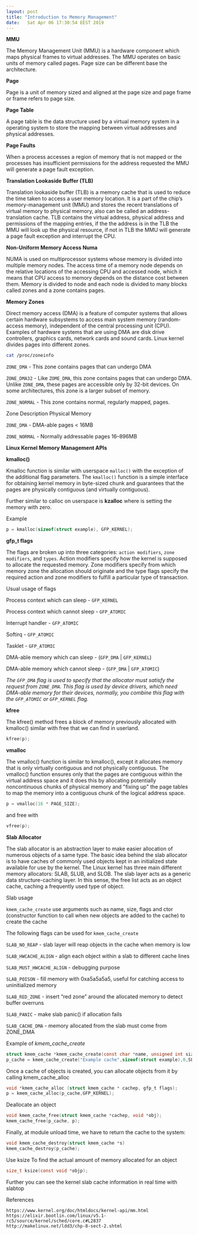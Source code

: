 ```yaml
---
layout: post
title: "Introduction to Memory Management"
date:	Sat Apr 06 17:30:54 EEST 2019
---
```


**MMU**

The Memory Management Unit (MMU) is a hardware component which maps physical frames to virtual addresses. The MMU operates on basic units of memory called pages. Page size can be different base the architecture.

**Page**

Page is a unit of memory sized and aligned at the page size and page frame or frame refers to page size.

**Page Table**

A page table is the data structure used by a virtual memory system in a operating system to store the mapping between virtual addresses and physical addresses.

**Page Faults**

When a process accesses a region of memory that is not mapped or the processes has insufficient permissions for the address requested the MMU will generate a page fault exception. 

**Translation Lookaside Buffer (TLB)**

Translation lookaside buffer (TLB) is a memory cache that is used to reduce the time taken to access a user memory location. It is a part of the chip’s memory-management unit (MMU) and stores the recent translations of virtual memory to physical memory, also can be called an address-translation cache. TLB contains the virtual address, physical address and permissions of the mapping entries, if the the address is in the TLB the MMU will look up the physical resource, if not in TLB the MMU will generate a page fault exception and interrupt the CPU.

**Non-Uniform Memory Access Numa**

NUMA is used on multiprocessor systems whose memory is divided into multiple memory nodes. The access time of a memory node depends on the relative locations of the accessing CPU and accessed node, which it means that CPU access to memory depends on the distance cost between them. Memory is divided to node and each node is divided to many blocks called zones and a zone contains pages.

**Memory Zones**

Direct memory access (DMA) is a feature of computer systems that allows certain hardware subsystems to access main system memory (random-access memory), independent of the central processing unit (CPU). 
Examples of hardware systems that are using DMA are disk drive controllers, graphics cards, network cards and sound cards.
Linux kernel divides pages into different zones.

```bash
cat /proc/zoneinfo
```

`ZONE_DMA` - This zone contains pages that can undergo DMA

`ZONE_DMA32` - Like `ZOME_DMA`, this zone contains pages that can undergo DMA. Unlike `ZONE_DMA`, these pages are accessible only by 32-bit devices. On some architectures, this zone is a larger subset of memory.

`ZONE_NORMAL` - This zone contains normal, regularly mapped, pages.

Zone Description Physical Memory

`ZONE_DMA` - DMA-able pages < 16MB

`ZONE_NORMAL` - Normally addressable pages 16–896MB

**Linux Kernel Memory Management APIs**

**kmalloc()**

Kmalloc function is similar with userspace `malloc()` with the exception of the additional flag parameters. The `kmalloc()` function is a simple interface for obtaining kernel memory in byte-sized chunk and guarantees that the pages are physically contiguous (and virtually contiguous). 

Further similar to calloc on userspace is **kzalloc** where is setting the memory with zero.

Example
```c
p = kmalloc(sizeof(struct example), GFP_KERNEL); 
```
	
**gfp_t flags**

The flags are broken up into three categories: `action modifiers`, `zone modifiers`, and `types`. Action modifiers specify how the kernel is supposed to allocate the requested memory. Zone modifiers specify from which memory zone the allocation should originate and the type flags specify the required action and zone modifiers to fulfill a particular type of transaction.

Usual usage of flags

Process context which can sleep - `GFP_KERNEL`

Process context which cannot sleep - `GFP_ATOMIC`

Interrupt handler - `GFP_ATOMIC`

Softirq - `GFP_ATOMIC`

Tasklet -  `GFP_ATOMIC`

DMA-able memory which can sleep - (`GFP_DMA` | `GFP_KERNEL`)

DMA-able memory which cannot sleep - (`GFP_DMA` | `GFP_ATOMIC`)

*The `GFP_DMA` flag is used to specify that the allocator must satisfy the request from `ZONE_DMA`. This flag is used by device drivers, which need DMA-able memory for their devices, normally, you combine this flag with the `GFP_ATOMIC` or `GFP_KERNEL` flag.*

**kfree**

The kfree() method frees a block of memory previously allocated with kmalloc() similar with free that we can find in userland.

```c
kfree(p);
```

**vmalloc**

The vmalloc() function is similar to kmalloc(), except it allocates memory that is only virtually contiguous and not physically contiguous. The vmalloc() function ensures only that the pages are contiguous within the virtual address space and it does this by allocating potentially noncontinuous chunks of physical memory and "fixing up" the page tables to map the memory into a contiguous chunk of the logical address space.

```c
p = vmalloc(16 * PAGE_SIZE);
```

and free with

```c 
vfree(p);
```


**Slab Allocator**

The slab allocator is an abstraction layer to make easier allocation of numerous objects of a same type. 
The basic idea behind the slab allocator is to have caches of commonly used objects kept in an initialized state available for use by the kernel. The Linux kernel has three main different memory allocators: SLAB, SLUB, and SLOB. The slab layer acts as a generic data structure-caching layer. In this sense, the free list acts as an object cache, caching a frequently used type of object. 

Slab usage

`kmem_cache_create` use arguments such as name, size, flags and ctor (constructor function to call when new objects are added to the cache) to create the cache

The following flags can be used for `kmem_cache_create`

`SLAB_NO_REAP` - slab layer will reap objects in the cache when memory is low

`SLAB_HWCACHE_ALIGN` - align each object within a slab to different cache lines

`SLAB_MUST_HWCACHE_ALIGN` - debugging purpose

`SLAB_POISON` - fill memory with 0xa5a5a5a5, useful for catching access to uninitialized memory

`SLAB_RED_ZONE` - insert “red zone” around the allocated memory to detect buffer overruns

`SLAB_PANIC` - make slab panic() if allocation fails

`SLAB_CACHE_DMA` - memory allocated from the slab must come from ZONE_DMA


Example of *kmem_cache_create*

```c
struct kmem_cache *kmem_cache_create(const char *name, unsigned int size, unsigned int align,slab_flags_t flags, void (*ctor)(void *));
p_cache = kmem_cache_create("Example cache",sizeof(struct example),0,SLAB_HWCACHE_ALIGN,NULL_NULL);
```

Once a cache of objects is created, you can allocate objects from it by calling kmem_cache_alloc

```c
void *kmem_cache_alloc (struct kmem_cache * cachep, gfp_t flags);
p = kmem_cache_alloc(p_cache,GFP_KERNEL);
```

Deallocate an object

```c
void kmem_cache_free(struct kmem_cache *cachep, void *obj);
kmem_cache_free(p_cache, p);
```

Finally, at module unload time, we have to return the cache to the system:

```c
void kmem_cache_destroy(struct kmem_cache *s)
kmem_cache_destroy(p_cache);
```
Use ksize To find the actual amount of memory allocated for an object

```c
size_t ksize(const void *objp);
```

Further you can see the kernel slab cache information in real time with slabtop

References

	https://www.kernel.org/doc/htmldocs/kernel-api/mm.html
	https://elixir.bootlin.com/linux/v5.1-rc5/source/kernel/sched/core.c#L2837
	http://makelinux.net/ldd3/chp-8-sect-2.shtml

